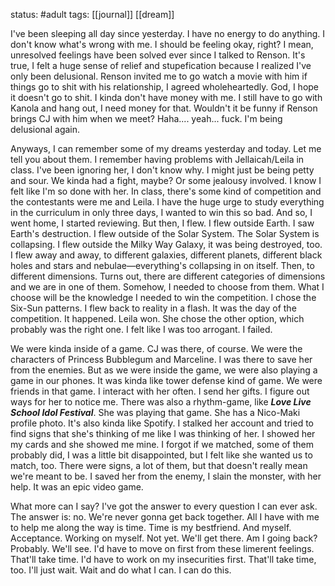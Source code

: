 status: #adult 
tags: [[journal]] [[dream]] 

I've been sleeping all day since yesterday. I have no energy to do anything. I don't know what's wrong with me. I should be feeling okay, right? I mean, unresolved feelings have been solved ever since I talked to Renson. It's true, I felt a huge sense of relief and stupefication because I realized I've only been delusional. Renson invited me to go watch a movie with him if things go to shit with his relationship, I agreed wholeheartedly. God, I hope it doesn't go to shit. I kinda don't have money with me. I still have to go with Kanola and hang out, I need money for that. Wouldn't it be funny if Renson brings CJ with him when we meet? Haha.... yeah... fuck. I'm being delusional again. 

Anyways, I can remember some of my dreams yesterday and today. Let me tell you about them. I remember having problems with Jellaicah/Leila in class. I've been ignoring her, I don't know why. I might just be being petty and sour. We kinda had a fight, maybe? Or some jealousy involved. I know I felt like I'm so done with her. In class, there's some kind of competition and the contestants were me and Leila. I have the huge urge to study everything in the curriculum in only three days, I wanted to win this so bad. And so, I went home, I started reviewing. But then, I flew. I flew outside Earth. I saw Earth's destruction. I flew outside of the Solar System. The Solar System is collapsing. I flew outside the Milky Way Galaxy, it was being destroyed, too. I flew away and away, to different galaxies, different planets, different black holes and stars and nebulae—everything's collapsing in on itself. Then, to different dimensions. Turns out, there are different categories of dimensions and we are in one of them. Somehow, I needed to choose from them. What I choose will be the knowledge I needed to win the competition. I chose the Six-Sun patterns. I flew back to reality in a flash. It was the day of the competition. It happened. Leila won. She chose the other option, which probably was the right one. I felt like I was too arrogant. I failed. 

We were kinda inside of a game. CJ was there, of course. We were the characters of Princess Bubblegum and Marceline. I was there to save her from the enemies. But as we were inside the game, we were also playing a game in our phones. It was kinda like tower defense kind of game. We were friends in that game. I interact with her often. I send her gifts. I figure out ways for her to notice me. There was also a rhythm-game, like ***Love Live School Idol Festival***. She was playing that game. She has a Nico-Maki profile photo. It's also kinda like Spotify. I stalked her account and tried to find signs that she's thinking of me like I was thinking of her. I showed her my cards and she showed me mine. I forgot if we matched, some of them probably did, I was a little bit disappointed, but I felt like she wanted us to match, too. There were signs, a lot of them, but that doesn't really mean we're meant to be. I saved her from the enemy, I slain the monster, with her help. It was an epic video game. 

What more can I say? I've got the answer to every question I can ever ask. The answer is: no. We're never gonna get back together. All I have with me to help me along the way is time. Time is my bestfriend. And myself. Acceptance. Working on myself. Not yet. We'll get there. Am I going back? Probably. We'll see. I'd have to move on first from these limerent feelings. That'll take time. I'd have to work on my insecurities first. That'll take time, too. I'll just wait. Wait and do what I can. I can do this.